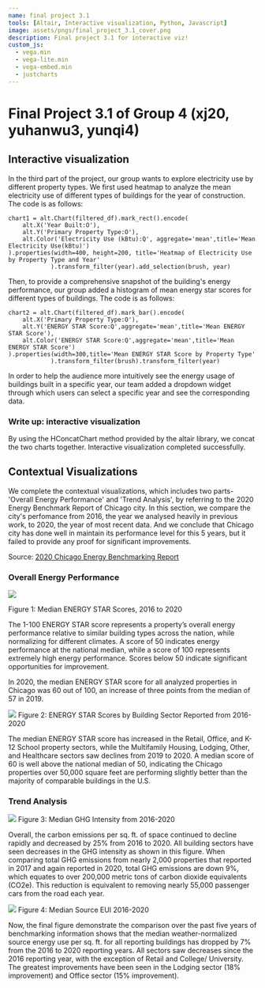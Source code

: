 ```yaml
---
name: final project 3.1
tools: [Altair, Interactive visualization, Python, Javascript]
image: assets/pngs/final_project_3.1_cover.png
description: Final project 3.1 for interactive viz!
custom_js:
  - vega.min
  - vega-lite.min
  - vega-embed.min
  - justcharts
---
```



# Final Project 3.1 of Group 4 (xj20, yuhanwu3, yunqi4)

## Interactive visualization
In the third part of the project, our group wants to explore electricity use by different property types. We first used heatmap to analyze the mean electricity use of different types of buildings for the year of construction. The code is as follows:

```
chart1 = alt.Chart(filtered_df).mark_rect().encode(
    alt.X('Year Built:O'),
    alt.Y('Primary Property Type:O'),
    alt.Color('Electricity Use (kBtu):Q', aggregate='mean',title='Mean Electricity Use(kBtu)')
).properties(width=400, height=200, title='Heatmap of Electricity Use by Property Type and Year'
            ).transform_filter(year).add_selection(brush, year)
```

Then, to provide a comprehensive snapshot of the building's energy performance, our group added a histogram of mean energy star scores for different types of buildings. The code is as follows:

```
chart2 = alt.Chart(filtered_df).mark_bar().encode(
    alt.X('Primary Property Type:O'),
    alt.Y('ENERGY STAR Score:Q',aggregate='mean',title='Mean ENERGY STAR Score'),
    alt.Color('ENERGY STAR Score:Q',aggregate='mean',title='Mean ENERGY STAR Score')
).properties(width=300,title='Mean ENERGY STAR Score by Property Type'
            ).transform_filter(brush).transform_filter(year)
```

In order to help the audience more intuitively see the energy usage of buildings built in a specific year, our team added a dropdown widget through which users can select a specific year and see the corresponding data.

<vegachart schema-url="{{site.baseurl}}/assets/json/side_by_side_data_url.json" style="width: 100%"></vegachart>


### Write up: interactive visualization
By using the HConcatChart method provided by the altair library, we concat the two charts together. Interactive visualization completed successfully.

## Contextual Visualizations
We complete the contextual visualizations, which includes two parts-'Overall Energy Performance' and 'Trend Analysis', by referring to the 2020 Energy Benchmark Report of Chicago city. In this section, we compare the city's perfomance from 2016, the year we analysed heavily in previous work, to 2020, the year of most recent data. And we conclude that Chicago city has done well in maintain its performance level for this 5 years, but it failed to provide any proof for significant improvements.

Source: <a href="https://www.chicago.gov/content/dam/city/progs/env/Energy-Benchmark-Reports/2020_Chicago_Energy_Benchmarking_Report.pdf">2020 Chicago Energy Benchmarking Report</a>

### Overall Energy Performance

<img src="{{site.baseurl}}/assets/pngs/2_EnergyStar.png">

Figure 1: Median ENERGY STAR Scores, 2016 to 2020

The 1-100 ENERGY STAR score represents a property’s overall energy performance relative to similar building types across the nation, while normalizing for different climates. A score of 50 indicates energy performance at the national median, while a score of 100 represents extremely high energy performance. Scores below 50 indicate significant opportunities for improvement.

In 2020, the median ENERGY STAR score for all analyzed properties in Chicago was 60 out of 100, an increase of three points from the median of 57 in 2019. 

<img src="{{site.baseurl}}/assets/pngs/3_StarByBuilding.png">
Figure 2: ENERGY STAR Scores by Building Sector Reported from 2016-2020

The median ENERGY STAR score has increased in the Retail, Office, and K-12 School property sectors, while the Multifamily Housing, Lodging, Other, and Healthcare sectors saw declines from 2019 to 2020. A median score of 60 is well above the national median of 50, indicating the Chicago properties over 50,000 square feet are performing slightly better than the majority of comparable buildings in the U.S.

### Trend Analysis
<img src="{{site.baseurl}}/assets/pngs/4_GHG.png">
Figure 3: Median GHG Intensity from 2016-2020

Overall, the carbon emissions per sq. ft. of space continued to decline rapidly and decreased by 25% from 2016 to 2020. All building sectors have seen decreases in the GHG intensity as shown in this figure. When comparing total GHG emissions from nearly 2,000 properties that reported in 2017 and again reported in 2020, total GHG emissions are down 9%, which equates to over 200,000 metric tons of carbon dioxide equivalents (CO2e). This reduction is equivalent to removing nearly 55,000 passenger cars from the road each year.

<img src="{{site.baseurl}}/assets/pngs/5_EUI.png">
Figure 4: Median Source EUI 2016-2020

Now, the final figure demonstrate the comparison over the past five years of benchmarking information shows that the median weather-normalized source energy use per sq. ft. for all reporting buildings has dropped by 7% from the 2016 to 2020 reporting years. All sectors saw decreases since the 2016 reporting year, with the exception of Retail and College/ University. The greatest improvements have been seen in the Lodging sector (18% improvement) and Office sector (15% improvement).